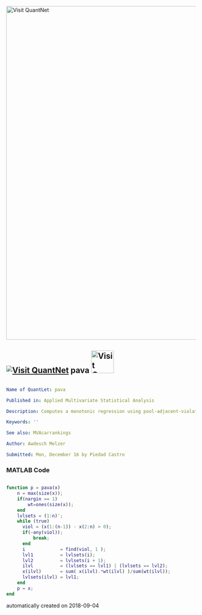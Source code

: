 [<img src="https://github.com/QuantLet/Styleguide-and-FAQ/blob/master/pictures/banner.png" width="888" alt="Visit QuantNet">](http://quantlet.de/)

## [<img src="https://github.com/QuantLet/Styleguide-and-FAQ/blob/master/pictures/qloqo.png" alt="Visit QuantNet">](http://quantlet.de/) **pava** [<img src="https://github.com/QuantLet/Styleguide-and-FAQ/blob/master/pictures/QN2.png" width="60" alt="Visit QuantNet 2.0">](http://quantlet.de/)

```yaml

Name of QuantLet: pava

Published in: Applied Multivariate Statistical Analysis

Description: Computes a monotonic regression using pool-adjacent-violators (PAV) algorithm.

Keywords: ''

See also: MVAcarrankings

Author: Awdesch Melzer

Submitted: Mon, December 16 by Piedad Castro

```

### MATLAB Code
```matlab

function p = pava(x)
    n = max(size(x));
    if(nargin == 1)
        wt=ones(size(x));
    end
    lvlsets = (1:n)';
    while (true)
      viol = (x(1:(n-1)) - x(2:n) > 0);
      if(~any(viol));
          break;
      end
      i             = find(viol, 1 );
      lvl1          = lvlsets(i);
      lvl2          = lvlsets(i + 1);
      ilvl          = (lvlsets == lvl1) | (lvlsets == lvl2);
      x(ilvl)       = sum( x(ilvl).*wt(ilvl) )/sum(wt(ilvl));
      lvlsets(ilvl) = lvl1;
    end
    p = x;
end
```

automatically created on 2018-09-04